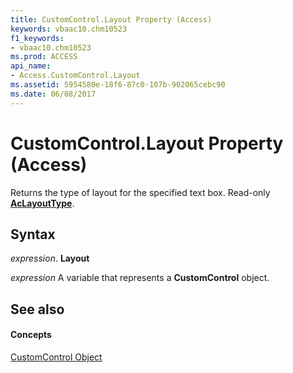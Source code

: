 ```yaml
---
title: CustomControl.Layout Property (Access)
keywords: vbaac10.chm10523
f1_keywords:
- vbaac10.chm10523
ms.prod: ACCESS
api_name:
- Access.CustomControl.Layout
ms.assetid: 5954580e-18f6-87c0-107b-902065cebc90
ms.date: 06/08/2017
---
```



# CustomControl.Layout Property (Access)

Returns the type of layout for the specified text box. Read-only  **[AcLayoutType](aclayouttype-enumeration-access.md)**.


## Syntax

 _expression_. **Layout**

 _expression_ A variable that represents a **CustomControl** object.


## See also


#### Concepts


[CustomControl Object](customcontrol-object-access.md)

